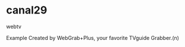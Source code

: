 # canal29
webtv
<?xml version="1.0" encoding="UTF-8"?>
<tv generator-info-name="WebGrab+Plus/w MDB &amp; REX Postprocess -- version  V3.1.0.0 -- Jan van Straaten" generator-info-url="http://www.webgrabplus.com">
  <channel id="Example">
    <display-name lang="en">Example</display-name>
  </channel>
  <programme start="20201005000000 +0100" stop="20201005235900 +0100" channel="Example">
    <title lang="en">dummy program - Full Day Show</title>
    <desc lang="en">Created by WebGrab+Plus, your favorite TVguide Grabber.(n)</desc>
  </programme>
</tv>
